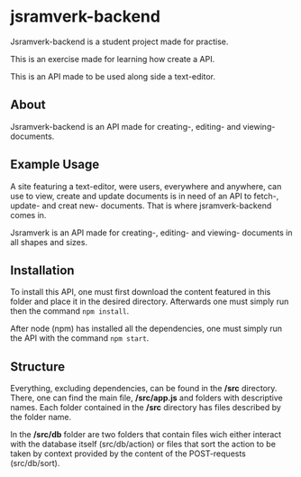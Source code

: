 # jsramverk-backend

Jsramverk-backend is a student project made for practise.

This is an exercise made for learning how create a API.

This is an API made to be used along side a text-editor.

## About

Jsramverk-backend is an API made for creating-, editing- and viewing- documents.

## Example Usage

A site featuring a text-editor, were users, everywhere and anywhere, can use to view, create and update documents is in need of an API to fetch-, update- and creat new- documents.
That is where jsramverk-backend comes in.

Jsramverk is an API made for creating-, editing- and viewing- documents in all shapes and sizes.

## Installation

To install this API, one must first download the content featured in this folder and place it in the desired directory.
Afterwards one must simply run then the command `npm install`.

After node (npm) has installed all the dependencies, one must simply run the API with the command `npm start`.

## Structure

Everything, excluding dependencies, can be found in the **/src** directory.
There, one can find the main file, **/src/app.js** and folders with descriptive names.
Each folder contained in the **/src** directory has files described by the folder name.

In the **/src/db** folder are two folders that contain files wich either interact with the database itself (src/db/action) or files that sort the action to be taken by context provided by the content of the POST-requests (src/db/sort).
